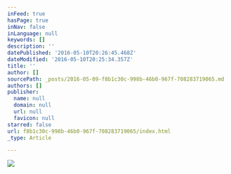 ```yaml
---
inFeed: true
hasPage: true
inNav: false
inLanguage: null
keywords: []
description: ''
datePublished: '2016-05-10T20:26:45.468Z'
dateModified: '2016-05-10T20:25:34.357Z'
title: ''
author: []
sourcePath: _posts/2016-05-09-f8b1c30c-998b-46b0-967f-708283719065.md
authors: []
publisher:
  name: null
  domain: null
  url: null
  favicon: null
starred: false
url: f8b1c30c-998b-46b0-967f-708283719065/index.html
_type: Article

---
```

![](https://the-grid-user-content.s3-us-west-2.amazonaws.com/5c3272a5-0841-4b6b-a959-bd1b01fffd71.jpg)